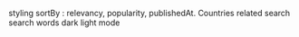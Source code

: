 styling
sortBy : relevancy, popularity, publishedAt.
Countries related search
search words
dark light mode